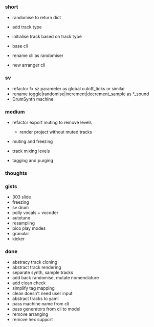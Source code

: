 ### short

- randomise to return dict

- add track type
- initialise track based on track type

- base cli
- rename cli as randomiser
- new arranger cli

### sv

- refactor fx sz parameter as global cutoff_ticks or similar
- rename toggle|randomise|increment|decrement_sample as *_sound
- DrumSynth machine

### medium

- refactor export muting to remove levels
  - render project without muted tracks 

- muting and freezing
- track mixing levels
- tagging and purging

### thoughts

### gists

- 303 slide
- freezing
- sv drum
- polly vocals + vocoder
- autotune
- resampling
- pico play modes
- granular
- kicker

### done

- abstracy track cloning 
- abstract track rendering
- separate synth, sample tracks
- add back randomise, mutate nomenclature
- add clean check
- simplify tag mapping
- clean doesn't need user input
- abstract tracks to yaml
- pass machine name from cli
- pass generators from cli to model
- remove arranging
- remove hex support


